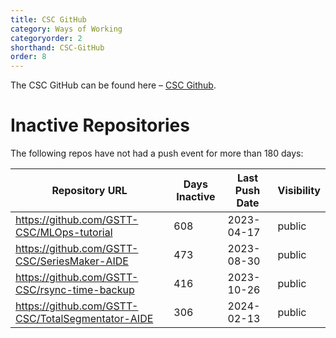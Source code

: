 ```yaml
---
title: CSC GitHub
category: Ways of Working
categoryorder: 2
shorthand: CSC-GitHub
order: 8
---
```


The CSC GitHub can be found here – <a href="https://github.com/GSTT-CSC/">CSC Github</a>.

# Inactive Repositories

The following repos have not had a push event for more than 180 days:

| Repository URL | Days Inactive | Last Push Date | Visibility |
| --- | --- | --- | --- |
| https://github.com/GSTT-CSC/MLOps-tutorial | 608 | 2023-04-17 | public |
| https://github.com/GSTT-CSC/SeriesMaker-AIDE | 473 | 2023-08-30 | public |
| https://github.com/GSTT-CSC/rsync-time-backup | 416 | 2023-10-26 | public |
| https://github.com/GSTT-CSC/TotalSegmentator-AIDE | 306 | 2024-02-13 | public |
